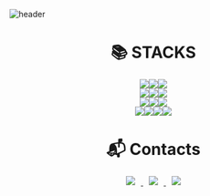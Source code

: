 ![header](https://capsule-render.vercel.app/api?type=wave&color=auto&height=300&section=header&text=Hello%20duk%20👋&fontSize=90)


<div align=center><h1>📚 STACKS</h1></div>

<div align=center>
<img src="https://img.shields.io/badge/Flutter-02569B?style=for-the-badge&logo=Flutter&logoColor=white"><img src="https://img.shields.io/badge/JAVA-007396?style=for-the-badge&logo=java&logoColor=white"><img src="https://img.shields.io/badge/Spring-6DB33F?style=for-the-badge&logo=Spring&logoColor=white"><br>
<img src="https://img.shields.io/badge/oracle-F80000?style=for-the-badge&logo=oracle&logoColor=white"><img src="https://img.shields.io/badge/mysql-4479A1?style=for-the-badge&logo=mysql&logoColor=white"><img src="https://img.shields.io/badge/mariaDB-003545?style=for-the-badge&logo=mariaDB&logoColor=white"><br>
<img src="https://img.shields.io/badge/javascript-F7DF1E?style=for-the-badge&logo=javascript&logoColor=black"><img src="https://img.shields.io/badge/html-E34F26?style=for-the-badge&logo=html5&logoColor=white"><img src="https://img.shields.io/badge/css-1572B6?style=for-the-badge&logo=css3&logoColor=white"><br>
<img src="https://img.shields.io/badge/github-181717?style=for-the-badge&logo=github&logoColor=white"><img src="https://img.shields.io/badge/linux-FCC624?style=for-the-badge&logo=linux&logoColor=black"><img src="https://img.shields.io/badge/aws-232F3E?style=for-the-badge&logo=aws&logoColor=white"><img src="https://img.shields.io/badge/apache tomcat-F8DC75?style=for-the-badge&logo=apachetomcat&logoColor=white"><br>
</div>

<div align=center><h1>📬 Contacts</h1></div>

<div align=center>
<a href="https://dukkoong.tistory.com/" target="_blank">
    <img 
        src="http://img.shields.io/badge/-Tech%20Blog-655ced?style=flat&logo=github&link=https://dukkoong.tistory.com/"
        style="height : auto; margin-left : 10px; margin-right : 10px;"/>
</a> <a href="https://instagram.com/duk_koong" target="_blank">
    <img 
        src="http://img.shields.io/badge/-Instagram-black?style=flat&logo=Instagram&link=https://instagram.com/duk_koong/"
        style="height : auto; margin-left : 10px; margin-right : 10px;"/>
</a> <a href="mailto:dukkoong@gmail.com" target="_blank">
    <img 
        src="https://img.shields.io/badge/Gmail-d14836?style=flat-square&logo=Gmail&logoColor=white&link=mailto:dukkoong@gmail.com"
        style="height : auto; margin-left : 10px; margin-right : 10px;"/>
</a>
</div>
